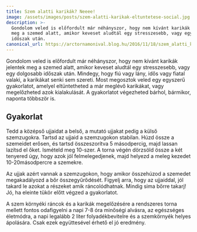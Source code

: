 ```yaml
---
title: Szem alatti karikák? Neeee!
image: /assets/images/posts/szem-alatti-karikak-eltuntetese-social.jpg
description: >-
  Gondolom veled is előfordult már néhányszor, hogy nem kívánt karikák jelentek
  meg a szemed alatt, amikor keveset aludtál egy stresszesebb, vagy egy dolgosabb
  időszak után.
canonical_url: https://arctornamonival.blog.hu/2016/11/18/szem_alatti_karikak_eltuntetese
---
```


Gondolom veled is előfordult már néhányszor, hogy nem kívánt karikák jelentek
meg a szemed alatt, amikor keveset aludtál egy stresszesebb, vagy egy dolgosabb
időszak után. Mindegy, hogy fiú vagy lány, idős vagy fiatal valaki, a karikákat
senki sem szereti. Most megosztok veled egy egyszerű gyakorlatot, amelyel
eltüntetheted a már meglévő karikákat, vagy megelőzheted azok kialakulását. A
gyakorlatot végezheted bárhol, bármikor, naponta többször is.

## Gyakorlat
Tedd a középső ujjaidat a belső, a mutató ujjakat pedig a külső szemzugokra.
Tartsd az ujjaid a szemzugokon stabilan. Húzd össze a szemeidet erősen, és
tartsd összeszorítva 5 másodpercig, majd lassan lazítsd el őket. Ismételd meg
10-szer. A torna végén dörzsöld össze a két tenyered úgy, hogy azok jól felmelegedjenek,
majd helyezd a meleg kezedet 10-20másodpercre a szemekre.

Az ujjak azért vannak a szemzugokon, hogy amikor összehúzod a szemedet
megakadályozd a bőr összegyűrődését. Figyelj arra, hogy az ujjaiddal, jól takard
le azokat a részeket amik ráncolódhatnak. Mindig sima bőrre takarj! Jó, ha
eleinte tükör előtt végzed a gyakorlatot.

A szem környéki ráncok és a karikák megelőzésére a rendszeres torna mellett
fontos odafigyelni a napi 7-8 óra minőségi alvásra, az egészséges életmódra, a
napi legalább 2 liter folyadékbevitelre és a szemkörnyék helyes ápolására. Csak
ezek együttesével érhető el jó eredmény.
